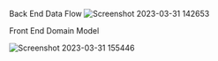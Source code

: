 Back End Data Flow
![Screenshot 2023-03-31 142653](https://user-images.githubusercontent.com/109825175/229240654-a8ebb5b9-9d6f-4475-9889-ebc4e7b1fe58.png)

Front End Domain Model

![Screenshot 2023-03-31 155446](https://user-images.githubusercontent.com/109825175/229246642-430dcdee-a16a-43b1-b3d8-b239f05bb0f1.png)
